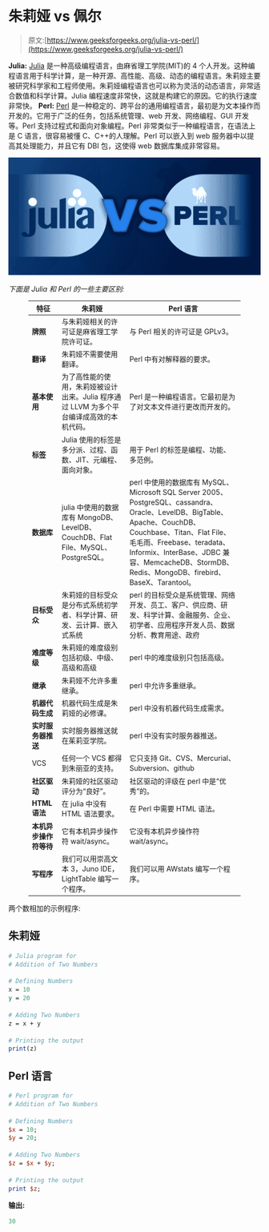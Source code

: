 # 朱莉娅 vs 佩尔

> 原文:[https://www.geeksforgeeks.org/julia-vs-perl/](https://www.geeksforgeeks.org/julia-vs-perl/)

**Julia:** [Julia](https://www.geeksforgeeks.org/julia-language-introduction/) 是一种高级编程语言，由麻省理工学院(MIT)的 4 个人开发。这种编程语言用于科学计算，是一种开源、高性能、高级、动态的编程语言。朱莉娅主要被研究科学家和工程师使用。朱莉娅编程语言也可以称为灵活的动态语言，非常适合数值和科学计算。Julia 编程速度非常快，这就是构建它的原因。它的执行速度非常快。
**Perl:** [Perl](https://www.geeksforgeeks.org/introduction-to-perl/) 是一种稳定的、跨平台的通用编程语言，最初是为文本操作而开发的。它用于广泛的任务，包括系统管理、web 开发、网络编程、GUI 开发等。Perl 支持过程式和面向对象编程。Perl 非常类似于一种编程语言，在语法上是 C 语言，很容易被懂 C、C++的人理解。Perl 可以嵌入到 web 服务器中以提高其处理能力，并且它有 DBI 包，这使得 web 数据库集成非常容易。

![Julia-vs.-Perl](img/f47c00ab769d37adef66ecf1e4290938.png)

*下面是 Julia 和 Perl 的一些主要区别:*

<figure class="table">

| 特征 | 朱莉娅 | Perl 语言 |
| --- | --- | --- |
| **牌照** | 与朱莉娅相关的许可证是麻省理工学院许可证。 | 与 Perl 相关的许可证是 GPLv3。 |
| **翻译** | 朱莉娅不需要使用翻译。 | Perl 中有对解释器的要求。 |
| **基本使用** | 为了高性能的使用，朱莉娅被设计出来。Julia 程序通过 LLVM 为多个平台编译成高效的本机代码。 | Perl 是一种编程语言。它最初是为了对文本文件进行更改而开发的。 |
| **标签** | Julia 使用的标签是多分派、过程、函数、JIT、元编程、面向对象。 | 用于 Perl 的标签是编程、功能、多范例。 |
| **数据库** | julia 中使用的数据库有 MongoDB、LevelDB、CouchDB、Flat File、MySQL、PostgreSQL。 | perl 中使用的数据库有 MySQL、Microsoft SQL Server 2005、PostgreSQL、cassandra、Oracle、LevelDB、BigTable、Apache、CouchDB、Couchbase、Titan、Flat File、毛毛雨、Freebase、teradata、Informix、InterBase、JDBC 兼容、MemcacheDB、StormDB、Redis、MongoDB、firebird、BaseX、Tarantool。 |
| **目标受众** | 朱莉娅的目标受众是分布式系统初学者、科学计算、研发、云计算、嵌入式系统 | perl 的目标受众是系统管理、网络开发、员工、客户、供应商、研发、科学计算、金融服务、企业、初学者、应用程序开发人员、数据分析、教育用途、政府 |
| **难度等级** | 朱莉娅的难度级别包括初级、中级、高级和高级 | perl 中的难度级别只包括高级。 |
| **继承** | 朱莉娅不允许多重继承。 | perl 中允许多重继承。 |
| **机器代码生成** | 机器代码生成是朱莉娅的必修课。 | perl 中没有机器代码生成需求。 |
| **实时服务器推送** | 实时服务器推送就在茱莉亚学院。 | perl 中没有实时服务器推送。 |
| VCS | 任何一个 VCS 都得到朱丽亚的支持。 | 它只支持 Git、CVS、Mercurial、Subversion、github |
| **社区驱动** | 朱莉娅的社区驱动评分为“良好”。 | 社区驱动的评级在 perl 中是“优秀”的。 |
| **HTML 语法** | 在 julia 中没有 HTML 语法要求。 | 在 Perl 中需要 HTML 语法。 |
| **本机异步操作符等待** | 它有本机异步操作符 wait/async。 | 它没有本机异步操作符 wait/async。 |
| **写程序** | 我们可以用崇高文本 3，Juno IDE，LightTable 编写一个程序。 | 我们可以用 AWstats 编写一个程序。 |

</figure>

两个数相加的示例程序:

## 朱莉娅

```perl
# Julia program for
# Addition of Two Numbers

# Defining Numbers
x = 10
y = 20

# Adding Two Numbers
z = x + y

# Printing the output
print(z)
```

## Perl 语言

```perl
# Perl program for
# Addition of Two Numbers

# Defining Numbers
$x = 10;
$y = 20;

# Adding Two Numbers
$z = $x + $y;

# Printing the output
print $z;
```

**输出:**

```perl
30
```